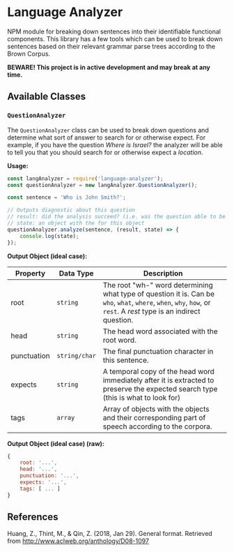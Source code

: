# Language Analyzer
NPM module for breaking down sentences into their identifiable functional components. This library has a few tools which can be used to break down sentences based on their relevant grammar parse trees according to the Brown Corpus.

**BEWARE! This project is in active development and may break at any time.**

## Available Classes
### `QuestionAnalyzer`
The `QuestionAnalyzer` class can be used to break down questions and determine what sort of answer to search for or otherwise expect. For example, if you have the question *Where is Israel?* the analyzer will be able to tell you that you should search for or otherwise expect a *location*.

**Usage:**
```js
const langAnalyzer = require('language-analyzer');
const questionAnalyzer = new langAnalyzer.QuestionAnalyzer();

const sentence = 'Who is John Smith?';

// Outputs diagnostic about this question
// result: did the analysis succeed? (i.e. was the question able to be analyzed fully)
// state: an object with the for this object
questionAnalyzer.analyze(sentence, (result, state) => {
    console.log(state);
});
```

**Output Object (ideal case):**

|Property|Data Type|Description|
|--------|---------|-----------|
|root|`string`|The root "wh-" word determining what type of question it is. Can be `who`, `what`, `where`, `when`, `why`, `how`, or `rest`. A *rest* type is an indirect question.|
|head|`string`|The head word associated with the root word.|
|punctuation|`string/char`|The final punctuation character in this sentence.|
|expects|`string`|A temporal copy of the head word immediately after it is extracted to preserve the expected search type (this is what to look for)|
|tags|`array`|Array of objects with the objects and their corresponding part of speech according to the corpora.|

**Output Object (ideal case) (raw):**
```js
{
    root: '...',
    head: '...',
    punctuation: '...',
    expects: '...',
    tags: [ ... ]
}
```

## References
Huang, Z., Thint, M., & Qin, Z. (2018, Jan 29). General format. Retrieved from http://www.aclweb.org/anthology/D08-1097

